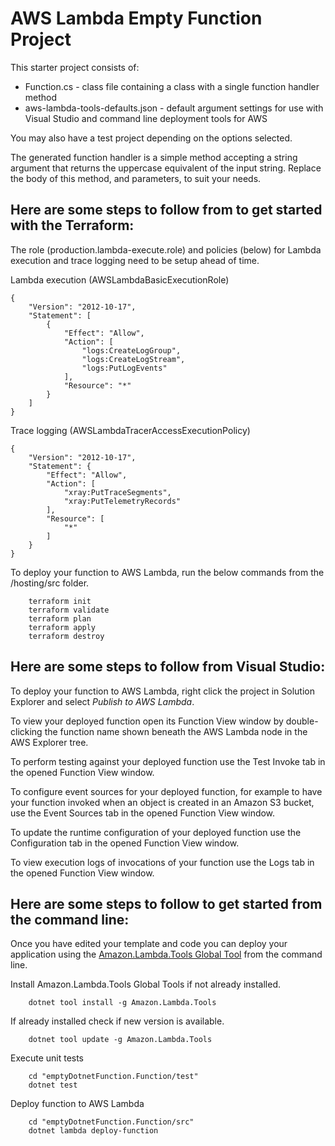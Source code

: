 # AWS Lambda Empty Function Project

This starter project consists of:
* Function.cs - class file containing a class with a single function handler method
* aws-lambda-tools-defaults.json - default argument settings for use with Visual Studio and command line deployment tools for AWS

You may also have a test project depending on the options selected.

The generated function handler is a simple method accepting a string argument that returns the uppercase equivalent of the input string. Replace the body of this method, and parameters, to suit your needs. 

## Here are some steps to follow from to get started with the Terraform:

The role (production.lambda-execute.role) and policies (below) for Lambda execution and trace logging need to be setup ahead of time.

Lambda execution (AWSLambdaBasicExecutionRole)
```
{
    "Version": "2012-10-17",
    "Statement": [
        {
            "Effect": "Allow",
            "Action": [
                "logs:CreateLogGroup",
                "logs:CreateLogStream",
                "logs:PutLogEvents"
            ],
            "Resource": "*"
        }
    ]
}
```

Trace logging (AWSLambdaTracerAccessExecutionPolicy)
```
{
    "Version": "2012-10-17",
    "Statement": {
        "Effect": "Allow",
        "Action": [
            "xray:PutTraceSegments",
            "xray:PutTelemetryRecords"
        ],
        "Resource": [
            "*"
        ]
    }
}
```  

To deploy your function to AWS Lambda, run the below commands from the /hosting/src folder. 

```
    terraform init
    terraform validate
    terraform plan
    terraform apply
    terraform destroy
```

## Here are some steps to follow from Visual Studio:

To deploy your function to AWS Lambda, right click the project in Solution Explorer and select *Publish to AWS Lambda*.

To view your deployed function open its Function View window by double-clicking the function name shown beneath the AWS Lambda node in the AWS Explorer tree.

To perform testing against your deployed function use the Test Invoke tab in the opened Function View window.

To configure event sources for your deployed function, for example to have your function invoked when an object is created in an Amazon S3 bucket, use the Event Sources tab in the opened Function View window.

To update the runtime configuration of your deployed function use the Configuration tab in the opened Function View window.

To view execution logs of invocations of your function use the Logs tab in the opened Function View window.

## Here are some steps to follow to get started from the command line:

Once you have edited your template and code you can deploy your application using the [Amazon.Lambda.Tools Global Tool](https://github.com/aws/aws-extensions-for-dotnet-cli#aws-lambda-amazonlambdatools) from the command line.

Install Amazon.Lambda.Tools Global Tools if not already installed.
```
    dotnet tool install -g Amazon.Lambda.Tools
```

If already installed check if new version is available.
```
    dotnet tool update -g Amazon.Lambda.Tools
```

Execute unit tests
```
    cd "emptyDotnetFunction.Function/test"
    dotnet test
```

Deploy function to AWS Lambda
```
    cd "emptyDotnetFunction.Function/src"
    dotnet lambda deploy-function
```
